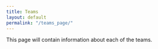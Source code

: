```yaml
---
title: Teams
layout: default
permalink: "/teams_page/"
---
```



This page will contain information about each of the teams.


